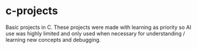 # c-projects
Basic projects in C.
These projects were made with learning as priority so AI use was highly limited and only used when necessary for understanding / learning new concepts and debugging.
